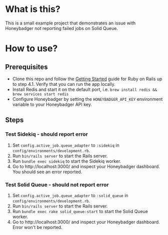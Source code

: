 # What is this?

This is a small example project that demonstrates an issue with Honeybadger not reporting failed jobs on Solid Queue.

# How to use?

## Prerequisites

* Clone this repo and follow the [Getting Started](https://guides.rubyonrails.org/getting_started.html#what-s-next-questionmark) guide for Ruby on Rails up to step 4.1. Verify that you can run the app locally.
* Install Redis and start it on the default port, i.e. `brew install redis && brew services start redis`
* Configure Honeybadger by setting the `HONEYBADGER_API_KEY` environment variable to your Honeybadger API key.

## Steps

### Test Sidekiq - should report error

1. Set `config.active_job.queue_adapter` to `:sidekiq` in `config/environments/development.rb`.
2. Run `bin/rails server` to start the Rails server.
3. Run `bundle exec sidekiq` to start the Sidekiq worker.
4. Go to http://localhost:3000/ and inspect your Honeybadger dashboard. You should see an error reported.

### Test Solid Queue - should not report error

1. Set `config.active_job.queue_adapter` to `:solid_queue` in `config/environments/development.rb`.
2. Run `bin/rails server` to start the Rails server.
3. Run `bundle exec rake solid_queue:start` to start the Solid Queue worker.
4. Go to http://localhost:3000/ and inspect your Honeybadger dashboard. Error won't be reported.
